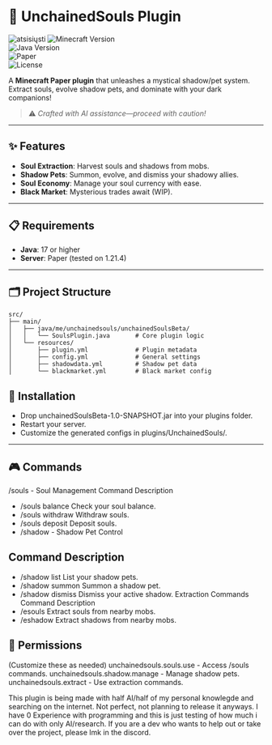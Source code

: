 # 🌙 UnchainedSouls Plugin
![atsisiųsti](https://github.com/user-attachments/assets/910cd738-226e-41de-9691-355d5f5ae9e7)
![Minecraft Version](https://img.shields.io/badge/Minecraft-1.21.4-brightgreen)  
![Java Version](https://img.shields.io/badge/Java-17%2B-blue)  
![Paper](https://img.shields.io/badge/Server-Paper-orange)  
![License](https://img.shields.io/badge/License-Use%20At%20Your%20Own%20Risk-red)

A **Minecraft Paper plugin** that unleashes a mystical shadow/pet system. Extract souls, evolve shadow pets, and dominate with your dark companions!


> ⚠️ *Crafted with AI assistance—proceed with caution!*

---

## ✨ Features
- **Soul Extraction**: Harvest souls and shadows from mobs.  
- **Shadow Pets**: Summon, evolve, and dismiss your shadowy allies.  
- **Soul Economy**: Manage your soul currency with ease.  
- **Black Market**: Mysterious trades await (WIP).  

---

## 📋 Requirements
- **Java**: 17 or higher  
- **Server**: Paper (tested on 1.21.4)  

---

## 🗂 Project Structure
```plaintext
src/
├── main/
│   ├── java/me/unchainedsouls/unchainedSoulsBeta/
│   │   └── SoulsPlugin.java       # Core plugin logic
│   └── resources/
│       ├── plugin.yml             # Plugin metadata
│       ├── config.yml             # General settings
│       ├── shadowdata.yml         # Shadow pet data
│       └── blackmarket.yml        # Black market config
```
## 🚀 Installation
- Drop unchainedSoulsBeta-1.0-SNAPSHOT.jar into your plugins folder.
- Restart your server.
- Customize the generated configs in plugins/UnchainedSouls/.
---
## 🎮 Commands
/souls - Soul Management
Command	Description
- /souls balance	Check your soul balance.
- /souls withdraw <amount>	Withdraw souls.
- /souls deposit <amount>	Deposit souls.
- /shadow - Shadow Pet Control
## Command	Description
- /shadow list	List your shadow pets.
- /shadow summon <type>	Summon a shadow pet.
- /shadow dismiss	Dismiss your active shadow.
Extraction Commands
Command	Description
- /esouls	Extract souls from nearby mobs.
- /eshadow	Extract shadows from nearby mobs.
## 🔑 Permissions
(Customize these as needed)
unchainedsouls.souls.use - Access /souls commands.
unchainedsouls.shadow.manage - Manage shadow pets.
unchainedsouls.extract - Use extraction commands.

This plugin is being made with half AI/half of my personal knowlegde and searching on the internet. Not perfect, not planning to release it anyways. I have 0 Experience with programming and this is just testing of how much i can do with only AI/research. If you are a dev who wants to help out or take over the project, please lmk in the discord.
